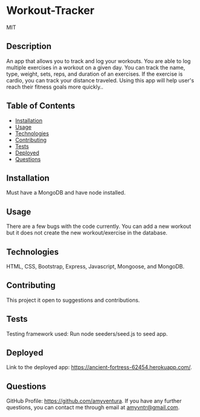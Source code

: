 # Workout-Tracker

MIT

## Description
An app that allows you to track and log your workouts. You are able to log multiple exercises in a workout on a given day. You can track the name, type, weight, sets, reps, and duration of an exercises. If the exercise is cardio, you can track your distance traveled. Using this app will help user's reach their fitness goals more quickly..

## Table of Contents

* [Installation](#installation)
* [Usage](#usage)
* [Technologies](#Technologies)
* [Contributing](#contributing)
* [Tests](#tests)
* [Deployed](#deployed)
* [Questions](#questions)

## Installation
Must have a MongoDB and have node installed.

## Usage
There are a few bugs with the code currently. You can add a new workout but it does not create the new workout/exercise in the database.

## Technologies
HTML, CSS, Bootstrap, Express, Javascript, Mongoose, and MongoDB.

## Contributing
This project it open to suggestions and contributions.

## Tests
Testing framework used: Run node seeders/seed.js to seed app.

## Deployed
Link to the deployed app: https://ancient-fortress-62454.herokuapp.com/. 

## Questions
GitHub Profile: https://github.com/amyventura. 
If you have any further questions, you can contact me through email at amyvntr@gmail.com.

